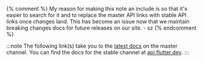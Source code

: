 {% comment %}
  My reason for making this note an include is so
  that it's easier to search for it and to replace
  the master API links with stable API links once
  changes land. This has become an issue now that
  we maintain breaking changes docs for future
  releases on our site. - sz
{% endcomment %}

:::note
  The following link(s) take you to the
  [latest docs][] on the master channel.
  You can find the docs for the stable
  channel at [api.flutter.dev][].
:::

[api.flutter.dev]: {{site.api}}
[latest docs]: {{site.main-api}}
